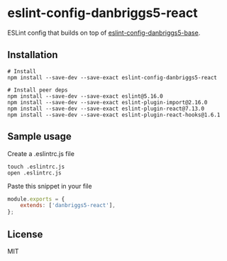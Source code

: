 # eslint-config-danbriggs5-react
ESLint config that builds on top of [eslint-config-danbriggs5-base](https://www.npmjs.com/package/eslint-config-danbriggs5-base).

## Installation
```shell
# Install
npm install --save-dev --save-exact eslint-config-danbriggs5-react

# Install peer deps
npm install --save-dev --save-exact eslint@5.16.0
npm install --save-dev --save-exact eslint-plugin-import@2.16.0
npm install --save-dev --save-exact eslint-plugin-react@7.13.0
npm install --save-dev --save-exact eslint-plugin-react-hooks@1.6.1
```

## Sample usage
Create a .eslintrc.js file
```shell
touch .eslintrc.js
open .eslintrc.js
```
Paste this snippet in your file
```javascript
module.exports = {
	extends: ['danbriggs5-react'],
};
```
## License
MIT
